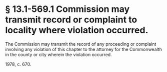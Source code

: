 # § 13.1-569.1 Commission may transmit record or complaint to locality where violation occurred.

<p>The Commission may transmit the record of any proceeding or complaint involving any violation of this chapter to the attorney for the Commonwealth in the county or city wherein the violation occurred.</p><p>1978, c. 670.</p>